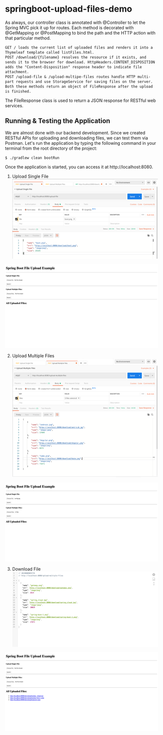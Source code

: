 # springboot-upload-files-demo
As always, our controller class is annotated with @Controller to let the Spring MVC pick it up for routes. Each method is decorated with @GetMapping or @PostMapping to bind the path and the HTTP action with that particular method.

    GET / loads the current list of uploaded files and renders it into a Thymeleaf template called listFiles.html.
    POST /download/{filename} resolves the resource if it exists, and sends it to the browser for download. HttpHeaders.CONTENT_DISPOSITION adds the "Content-Disposition" response header to indicate file attachment.
    POST /upload-file & /upload-multipe-files routes handle HTTP multi-part requests and use StorageService for saving files on the server. Both these methods return an object of FileResponse after the upload is finished.

The FileResponse class is used to return a JSON response for RESTful web services.

## Running & Testing the Application

We are almost done with our backend development. Since we created RESTful APIs for uploading and downloading files, we can test them via Postman. Let's run the application by typing the following command in your terminal from the root directory of the project:
```
$ ./gradlew clean bootRun
```
Once the application is started, you can access it at http://localhost:8080.

1. Upload Single File
![Upload Single File](img/single.png "Upload Single File")
    
![Upload Single File](img/upload1.png "Upload Single File")

2. Upload Multiple Files
![Upload Multiple Files](img/multiple.png "Upload Multiple Files")

![Upload Multiple Files](img/upload2.png "Upload Multiple Files")

3. Download File
![Download File](img/upload3.png "Download File")

![Download File](img/upload4.png "Download File")
